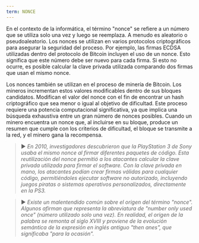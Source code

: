 ```yaml
---
term: NONCE
---
```


En el contexto de la informática, el término "nonce" se refiere a un número que se utiliza solo una vez y luego se reemplaza. A menudo es aleatorio o pseudoaleatorio. Los nonces se utilizan en varios protocolos criptográficos para asegurar la seguridad del proceso. Por ejemplo, las firmas ECDSA utilizadas dentro del protocolo de Bitcoin incluyen el uso de un nonce. Esto significa que este número debe ser nuevo para cada firma. Si esto no ocurre, es posible calcular la clave privada utilizada comparando dos firmas que usan el mismo nonce.

Los nonces también se utilizan en el proceso de minería de Bitcoin. Los mineros incrementan estos valores modificables dentro de sus bloques candidatos. Modifican el valor del nonce con el fin de encontrar un hash criptográfico que sea menor o igual al objetivo de dificultad. Este proceso requiere una potencia computacional significativa, ya que implica una búsqueda exhaustiva entre un gran número de nonces posibles. Cuando un minero encuentra un nonce que, al incluirse en su bloque, produce un resumen que cumple con los criterios de dificultad, el bloque se transmite a la red, y el minero gana la recompensa.

> ► *En 2010, investigadores descubrieron que la PlayStation 3 de Sony usaba el mismo nonce al firmar diferentes paquetes de código. Esta reutilización del nonce permitió a los atacantes calcular la clave privada utilizada para firmar el software. Con la clave privada en mano, los atacantes podían crear firmas válidas para cualquier código, permitiéndoles ejecutar software no autorizado, incluyendo juegos piratas o sistemas operativos personalizados, directamente en la PS3.*

> ► *Existe un malentendido común sobre el origen del término "nonce". Algunos afirman que representa la abreviatura de "number only used once" (número utilizado solo una vez). En realidad, el origen de la palabra se remonta al siglo XVIII y proviene de la evolución semántica de la expresión en inglés antiguo "then anes", que significaba "para la ocasión".*